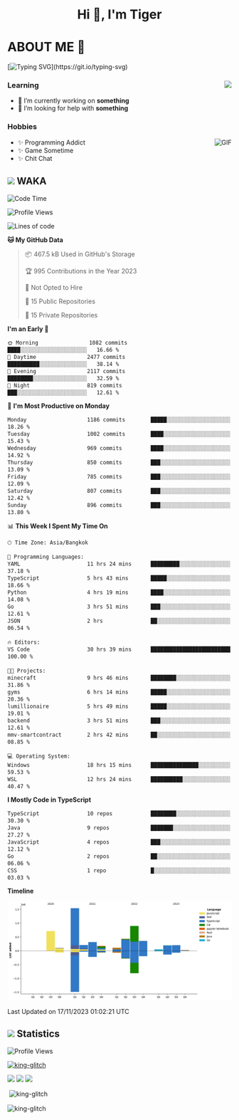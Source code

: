 <h1 align="center">Hi 👋, I'm Tiger</h1>




# ABOUT ME 💬

[![Typing SVG](https://readme-typing-svg.herokuapp.com?color=22F771&vCenter=true&lines=A+perssionate+developer+from+nowhere.)](https://git.io/typing-svg)

<div>
 <img align="right" src="https://spotify-github-profile.vercel.app/api/view?uid=12129734423&cover_image=false&theme=default&bar_color=22d016&bar_color_cover=true" />
 <h3>Learning</h3>
 
 <ul>
  <li>🔭 I’m currently working on <b>something</b></li>
  <li>🤝 I’m looking for help with <b>something</b></li>
 </ul>
 
</div>
<div>
 <h3>Hobbies</h3>
 <img align="right" height="475px"  alt="GIF" src="https://i.pinimg.com/originals/1f/b7/db/1fb7dbee557e5ed509f7517da8a84d58.gif" />
 <ul>
  <li>✨ Programming Addict</li>
  <li>✨ Game Sometime</li>
  <li>✨ Chit Chat</li>
 </ul>
 
</div>



## <img height="40" src="https://raw.githubusercontent.com/innng/innng/master/assets/kyubey.gif"/> WAKA

<!--START_SECTION:waka-->
![Code Time](http://img.shields.io/badge/Code%20Time-1%2C687%20hrs%2022%20mins-blue)

![Profile Views](http://img.shields.io/badge/Profile%20Views-0-blue)

![Lines of code](https://img.shields.io/badge/From%20Hello%20World%20I%27ve%20Written-5.3%20million%20lines%20of%20code-blue)

**🐱 My GitHub Data** 

> 📦 467.5 kB Used in GitHub's Storage 
 > 
> 🏆 995 Contributions in the Year 2023
 > 
> 🚫 Not Opted to Hire
 > 
> 📜 15 Public Repositories 
 > 
> 🔑 15 Private Repositories 
 > 
**I'm an Early 🐤** 

```text
🌞 Morning                1082 commits        ████░░░░░░░░░░░░░░░░░░░░░   16.66 % 
🌆 Daytime                2477 commits        ██████████░░░░░░░░░░░░░░░   38.14 % 
🌃 Evening                2117 commits        ████████░░░░░░░░░░░░░░░░░   32.59 % 
🌙 Night                  819 commits         ███░░░░░░░░░░░░░░░░░░░░░░   12.61 % 
```
📅 **I'm Most Productive on Monday** 

```text
Monday                   1186 commits        █████░░░░░░░░░░░░░░░░░░░░   18.26 % 
Tuesday                  1002 commits        ████░░░░░░░░░░░░░░░░░░░░░   15.43 % 
Wednesday                969 commits         ████░░░░░░░░░░░░░░░░░░░░░   14.92 % 
Thursday                 850 commits         ███░░░░░░░░░░░░░░░░░░░░░░   13.09 % 
Friday                   785 commits         ███░░░░░░░░░░░░░░░░░░░░░░   12.09 % 
Saturday                 807 commits         ███░░░░░░░░░░░░░░░░░░░░░░   12.42 % 
Sunday                   896 commits         ███░░░░░░░░░░░░░░░░░░░░░░   13.80 % 
```


📊 **This Week I Spent My Time On** 

```text
🕑︎ Time Zone: Asia/Bangkok

💬 Programming Languages: 
YAML                     11 hrs 24 mins      █████████░░░░░░░░░░░░░░░░   37.18 % 
TypeScript               5 hrs 43 mins       █████░░░░░░░░░░░░░░░░░░░░   18.66 % 
Python                   4 hrs 19 mins       ████░░░░░░░░░░░░░░░░░░░░░   14.08 % 
Go                       3 hrs 51 mins       ███░░░░░░░░░░░░░░░░░░░░░░   12.61 % 
JSON                     2 hrs               ██░░░░░░░░░░░░░░░░░░░░░░░   06.54 % 

🔥 Editors: 
VS Code                  30 hrs 39 mins      █████████████████████████   100.00 % 

🐱‍💻 Projects: 
minecraft                9 hrs 46 mins       ████████░░░░░░░░░░░░░░░░░   31.86 % 
gyms                     6 hrs 14 mins       █████░░░░░░░░░░░░░░░░░░░░   20.36 % 
lumillionaire            5 hrs 49 mins       █████░░░░░░░░░░░░░░░░░░░░   19.01 % 
backend                  3 hrs 51 mins       ███░░░░░░░░░░░░░░░░░░░░░░   12.61 % 
mmv-smartcontract        2 hrs 42 mins       ██░░░░░░░░░░░░░░░░░░░░░░░   08.85 % 

💻 Operating System: 
Windows                  18 hrs 15 mins      ███████████████░░░░░░░░░░   59.53 % 
WSL                      12 hrs 24 mins      ██████████░░░░░░░░░░░░░░░   40.47 % 
```

**I Mostly Code in TypeScript** 

```text
TypeScript               10 repos            ████████░░░░░░░░░░░░░░░░░   30.30 % 
Java                     9 repos             ███████░░░░░░░░░░░░░░░░░░   27.27 % 
JavaScript               4 repos             ███░░░░░░░░░░░░░░░░░░░░░░   12.12 % 
Go                       2 repos             ██░░░░░░░░░░░░░░░░░░░░░░░   06.06 % 
CSS                      1 repo              █░░░░░░░░░░░░░░░░░░░░░░░░   03.03 % 
```



**Timeline**

![Lines of Code chart](https://raw.githubusercontent.com/king-glitch/king-glitch/main/assets/bar_graph.png)


 Last Updated on 17/11/2023 01:02:21 UTC
<!--END_SECTION:waka-->
## <img height="40" src="https://raw.githubusercontent.com/innng/innng/master/assets/kyubey.gif"/> Statistics
![Profile Views](https://komarev.com/ghpvc/?username=king-glitch)  

<p align="left"> 
 <a href="https://github.com/ryo-ma/github-profile-trophy">
  <img src="https://github-profile-trophy.vercel.app/?username=king-glitch&theme=dracula" alt="king-glitch" />
 </a> </p>

![](https://github-profile-summary-cards.vercel.app/api/cards/profile-details?username=king-glitch&theme=dracula)
![](https://github-profile-summary-cards.vercel.app/api/cards/stats?username=king-glitch&theme=dracula) 
![](https://github-profile-summary-cards.vercel.app/api/cards/productive-time?username=king-glitch&theme=dracula)


<p>&nbsp;<img align="center" src="https://github-readme-stats.vercel.app/api?username=king-glitch&theme=dracula" alt="king-glitch" /></p>

<p><img align="center" src="https://github-readme-streak-stats.herokuapp.com/?user=king-glitch&theme=dracula" alt="king-glitch" /></p>
